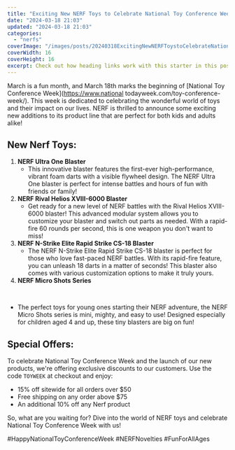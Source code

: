 ```yaml
---
title: "Exciting New NERF Toys to Celebrate National Toy Conference Week!"
date: "2024-03-18 21:03"
updated: "2024-03-18 21:03"
categories:
  - "nerfs"
coverImage: "/images/posts/20240318ExcitingNewNERFToystoCelebrateNationalToyConferenceWeek_1.jpg"
coverWidth: 16
coverHeight: 16
excerpt: Check out how heading links work with this starter in this post.
---
```


<script>
  import { base } from '$app/paths';
</script>


March is a fun month, and March 18th marks the beginning of [National Toy Conference Week](https://www.national todayweek.com/toy-conference-week/). This week is dedicated to celebrating the wonderful world of toys and their impact on our lives. NERF is thrilled to announce some exciting new additions to its product line that are perfect for both kids and adults alike!

## New Nerf Toys:

1. **NERF Ultra One Blaster**
   * This innovative blaster features the first-ever high-performance, vibrant foam darts with a visible flywheel design. The NERF Ultra One blaster is perfect for intense battles and hours of fun with friends or family!
2. **NERF Rival Helios XVIII-6000 Blaster**
   * Get ready for a new level of NERF battles with the Rival Helios XVIII-6000 blaster! This advanced modular system allows you to customize your blaster and switch out parts as needed. With a rapid-fire 60 rounds per second, this is one weapon you don't want to miss!
3. **NERF N-Strike Elite Rapid Strike CS-18 Blaster**
   * The NERF N-Strike Elite Rapid Strike CS-18 blaster is perfect for those who love fast-paced NERF battles. With its rapid-fire feature, you can unleash 18 darts in a matter of seconds! This blaster also comes with various customization options to make it truly yours.
4. **NERF Micro Shots Series**

<img class="inline object-contain w-full my-4" src="{base}/images/posts/20240318ExcitingNewNERFToystoCelebrateNationalToyConferenceWeek_2.jpg" alt="" style="aspect-ratio: 16 / 16;" width="16" height="16">

   * The perfect toys for young ones starting their NERF adventure, the NERF Micro Shots series is mini, mighty, and easy to use! Designed especially for children aged 4 and up, these tiny blasters are big on fun!

## Special Offers:

To celebrate National Toy Conference Week and the launch of our new products, we're offering exclusive discounts to our customers. Use the code `TOYWEEK` at checkout and enjoy:

* 15% off sitewide for all orders over $50
* Free shipping on any order above $75
* An additional 10% off any Nerf product

So, what are you waiting for? Dive into the world of NERF toys and celebrate National Toy Conference Week with us!

#HappyNationalToyConferenceWeek #NERFNovelties #FunForAllAges
